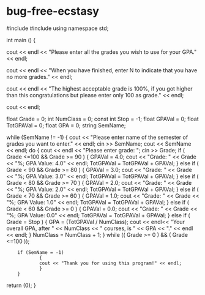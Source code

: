 # bug-free-ecstasy
#include <iostream>
#include <string>
using namespace std;

int main ()
{

cout << endl <<  "Please enter all the grades you wish to use for your GPA." << endl;

cout << endl <<  "When you have finished, enter N to indicate that you have no more grades." << endl;

cout << endl << "The highest acceptable grade is 100%, if you got higher than this congratulations but please enter only 100 as grade."  << endl;

cout << endl;

float Grade = 0;
int NumClass = 0;
const int Stop = -1;
float GPAVal = 0;
float TotGPAVal = 0;
float GPA = 0;
string SemName;

while (SemName != -1)
        {
        cout << "Please enter name of the semester of grades you want to enter." << endl;
        cin >> SemName;
        cout << SemName << endl;
        do {
                cout << endl << "Please enter grade: ";
                cin >> Grade;
                        if  ( Grade <=100 && Grade >= 90 )
                                {
                                GPAVal = 4.0;
                                cout << "Grade: " << Grade << "%; GPA Value: 4.0" << endl;
                                TotGPAVal = TotGPAVal + GPAVal;
                                }
                        else if ( Grade < 90 && Grade >= 80 )
                                {
                                GPAVal = 3.0;
                                cout << "Grade: " << Grade << "%; GPA Value: 3.0" << endl;
                                TotGPAVal = TotGPAVal + GPAVal;
                                }
                        else if ( Grade < 80 && Grade >= 70 )
                                {
                                GPAVal = 2.0;
                                cout << "Grade: " << Grade << "%; GPA Value: 2.0" << endl;
                                TotGPAVal = TotGPAVal + GPAVal;
                                }
                        else if ( Grade < 70 && Grade >= 60 )
                                {
                                GPAVal = 1.0;
                                cout << "Grade: " << Grade << "%; GPA Value: 1.0" << endl;
                                TotGPAVal = TotGPAVal + GPAVal;
                                }
                        else if ( Grade < 60 && Grade >= 0 )
                                {
                                GPAVal = 0.0;
                                cout << "Grade: " << Grade << "%; GPA Value: 0.0" << endl;
                                TotGPAVal = TotGPAVal + GPAVal;
                                }
                        else if ( Grade = Stop )
                                {
                                GPA = (TotGPAVal / NumClass);
                                cout << endl<< "Your overall GPA, after " << NumClass << " courses, is " << GPA << "." << endl << endl;
                                }
                NumClass = NumClass + 1;
                }
        while (( Grade >= 0 ) && ( Grade <=100 ));


        if (SemName = -1)
                {
                cout << "Thank you for using this program!" << endl;
                }
        }


return (0);
}
